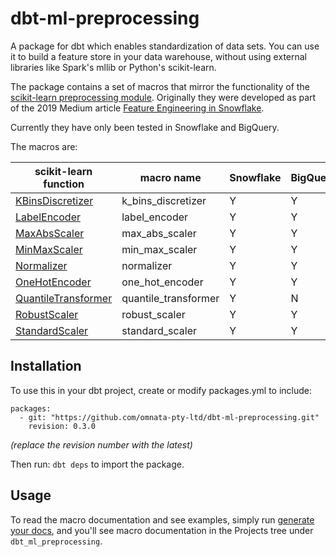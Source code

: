 # dbt-ml-preprocessing

A package for dbt which enables standardization of data sets. You can use it to build a feature store in your data warehouse, without using external libraries like Spark's mllib or Python's scikit-learn.

The package contains a set of macros that mirror the functionality of the [scikit-learn preprocessing module](https://scikit-learn.org/stable/modules/preprocessing.html). Originally they were developed as part of the 2019 Medium article [Feature Engineering in Snowflake](https://medium.com/omnata/feature-engineering-in-snowflake-4312032e0d53).

Currently they have only been tested in Snowflake and BigQuery.

The macros are:

| scikit-learn function | macro name | Snowflake | BigQuery | Redshift |
| --- | --- | --- | --- | --- |
| [KBinsDiscretizer](https://scikit-learn.org/stable/modules/generated/sklearn.preprocessing.KBinsDiscretizer.html#sklearn.preprocessing.KBinsDiscretizer)| k_bins_discretizer  | Y | Y | N |
| [LabelEncoder](https://scikit-learn.org/stable/modules/generated/sklearn.preprocessing.LabelEncoder.html#sklearn.preprocessing.LabelEncoder)| label_encoder  | Y | Y | N |
| [MaxAbsScaler](https://scikit-learn.org/stable/modules/generated/sklearn.preprocessing.MaxAbsScaler.html#sklearn.preprocessing.MaxAbsScaler) | max_abs_scaler | Y | Y | N |
| [MinMaxScaler](https://scikit-learn.org/stable/modules/generated/sklearn.preprocessing.MinMaxScaler.html#sklearn.preprocessing.MinMaxScaler) | min_max_scaler | Y | Y | N |
| [Normalizer](https://scikit-learn.org/stable/modules/generated/sklearn.preprocessing.Normalizer.html#sklearn.preprocessing.Normalizer) | normalizer | Y | Y | N |
| [OneHotEncoder](https://scikit-learn.org/stable/modules/generated/sklearn.preprocessing.OneHotEncoder.html#sklearn.preprocessing.OneHotEncoder) | one_hot_encoder | Y | Y | N |
| [QuantileTransformer](https://scikit-learn.org/stable/modules/generated/sklearn.preprocessing.QuantileTransformer.html#sklearn.preprocessing.QuantileTransformer) | quantile_transformer | Y | N | N |
| [RobustScaler](https://scikit-learn.org/stable/modules/generated/sklearn.preprocessing.RobustScaler.html#sklearn.preprocessing.RobustScaler) | robust_scaler | Y | Y | N |
| [StandardScaler](https://scikit-learn.org/stable/modules/generated/sklearn.preprocessing.StandardScaler.html#sklearn.preprocessing.StandardScaler) | standard_scaler | Y | Y | N |

## Installation
To use this in your dbt project, create or modify packages.yml to include:
```
packages:
  - git: "https://github.com/omnata-pty-ltd/dbt-ml-preprocessing.git"
    revision: 0.3.0
```
_(replace the revision number with the latest)_

Then run:
```dbt deps``` to import the package.

## Usage
To read the macro documentation and see examples, simply run [generate your docs](https://docs.getdbt.com/reference/commands/cmd-docs/), and you'll see macro documentation in the Projects tree under ```dbt_ml_preprocessing```.


